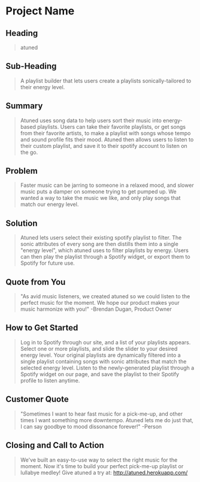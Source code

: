 # Project Name #

<!--
> This material was originally posted [here](http://www.quora.com/What-is-Amazons-approach-to-product-development-and-product-management). It is reproduced here for posterities sake.

There is an approach called "working backwards" that is widely used at Amazon. They work backwards from the customer, rather than starting with an idea for a product and trying to bolt customers onto it. While working backwards can be applied to any specific product decision, using this approach is especially important when developing new products or features.

For new initiatives a product manager typically starts by writing an internal press release announcing the finished product. The target audience for the press release is the new/updated product's customers, which can be retail customers or internal users of a tool or technology. Internal press releases are centered around the customer problem, how current solutions (internal or external) fail, and how the new product will blow away existing solutions.

If the benefits listed don't sound very interesting or exciting to customers, then perhaps they're not (and shouldn't be built). Instead, the product manager should keep iterating on the press release until they've come up with benefits that actually sound like benefits. Iterating on a press release is a lot less expensive than iterating on the product itself (and quicker!).

If the press release is more than a page and a half, it is probably too long. Keep it simple. 3-4 sentences for most paragraphs. Cut out the fat. Don't make it into a spec. You can accompany the press release with a FAQ that answers all of the other business or execution questions so the press release can stay focused on what the customer gets. My rule of thumb is that if the press release is hard to write, then the product is probably going to suck. Keep working at it until the outline for each paragraph flows.

Oh, and I also like to write press-releases in what I call "Oprah-speak" for mainstream consumer products. Imagine you're sitting on Oprah's couch and have just explained the product to her, and then you listen as she explains it to her audience. That's "Oprah-speak", not "Geek-speak".

Once the project moves into development, the press release can be used as a touchstone; a guiding light. The product team can ask themselves, "Are we building what is in the press release?" If they find they're spending time building things that aren't in the press release (overbuilding), they need to ask themselves why. This keeps product development focused on achieving the customer benefits and not building extraneous stuff that takes longer to build, takes resources to maintain, and doesn't provide real customer benefit (at least not enough to warrant inclusion in the press release).
 -->

## Heading ##
  >atuned
## Sub-Heading ##
  > A playlist builder that lets users create a playlists sonically-tailored to their energy level.

## Summary ##
  > Atuned uses song data to help users sort their music into energy-based playlists. Users can take their favorite playlists, or get songs from their favorite artists, to make a playlist with songs whose tempo and sound profile fits their mood. Atuned then allows users to listen to their custom playlist, and save it to their spotify account to listen on the go.
  

## Problem ##
  > Faster music can be jarring to someone in a relaxed mood, and slower music puts a damper on someone trying to get pumped up. We wanted a way to take the music we like, and only play songs that match our energy level.
  
## Solution ##
  > Atuned lets users select their existing spotify playlist to filter. The sonic attributes of every song are then distills them into a single "energy level", which atuned uses to filter playlists by energy. Users can then play the playlist through a Spotify widget, or export them to Spotify for future use.

## Quote from You ##
  > "As avid music listeners, we created atuned so we could listen to the perfect music for the moment. We hope our product makes your music harmonize with you!" -Brendan Dugan, Product Owner

## How to Get Started ##
  >Log in to Spotify through our site, and a list of your playlists appears. Select one or more playlists, and slide the slider to your desired energy level. Your original playlists are dynamically filtered into a single playlist containing songs with sonic attributes that match the selected energy level. Listen to the newly-generated playlist through a Spotify widget on our page, and save the playlist to their Spotify profile to listen anytime.

## Customer Quote ##
  > "Sometimes I want to hear fast music for a pick-me-up, and other times I want something more downtempo. Atuned lets me do just that, I can say goodbye to mood dissonance forever!" -Person

## Closing and Call to Action ##
  > We've built an easy-to-use way to select the right music for the moment. Now it's time to build your perfect pick-me-up playlist or lullabye medley! Give atuned a try at: http://atuned.herokuapp.com/
